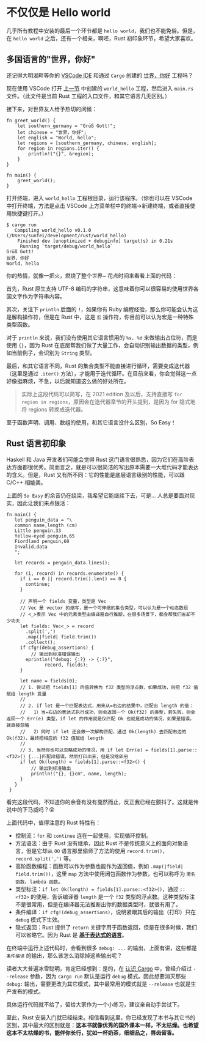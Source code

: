 # 不仅仅是 Hello world

几乎所有教程中安装的最后一个环节都是 `hello world`，我们也不能免俗。但是，在 `hello world` 之后，还有一个相亲，啊呸，Rust 初印象环节，希望大家喜欢。

## 多国语言的"世界，你好"

还记得大明湖畔等你的 [VSCode IDE](https://course.rs/first-try/editor.html) 和通过 `Cargo` 创建的 [世界，你好](https://course.rs/first-try/cargo.html) 工程吗？

现在使用 VSCode 打开 [上一节](https://course.rs/first-try/cargo.html) 中创建的 `world_hello` 工程，然后进入 `main.rs` 文件。（此文件是当前 Rust 工程的入口文件，和其它语言几无区别。）

接下来，对世界友人给予热切的问候：

```rust,ignore,mdbook-runnable
fn greet_world() {
    let southern_germany = "Grüß Gott!";
    let chinese = "世界，你好";
    let english = "World, hello";
    let regions = [southern_germany, chinese, english];
    for region in regions.iter() {
        println!("{}", &region);
    }
}

fn main() {
    greet_world();
}
```

打开终端，进入 `world_hello` 工程根目录，运行该程序。（你也可以在 VSCode 中打开终端，方法是点击 VSCode 上方菜单栏中的终端->新建终端，或者直接使用快捷键打开。）

```console
$ cargo run
   Compiling world_hello v0.1.0 (/Users/sunfei/development/rust/world_hello)
    Finished dev [unoptimized + debuginfo] target(s) in 0.21s
     Running `target/debug/world_hello`
Grüß Gott!
世界，你好
World, hello
```

你的热情，就像一把火，燃烧了整个世界~ 花点时间来看看上面的代码：

首先，Rust 原生支持 UTF-8 编码的字符串，这意味着你可以很容易的使用世界各国文字作为字符串内容。

其次，关注下 `println` 后面的 `!`，如果你有 Ruby 编程经验，那么你可能会认为这是解构操作符，但是在 Rust 中，这是 `宏` 操作符，你目前可以认为宏是一种特殊类型函数。

对于 `println` 来说，我们没有使用其它语言惯用的 `%s`、`%d` 来做输出占位符，而是使用 `{}`，因为 Rust 在底层帮我们做了大量工作，会自动识别输出数据的类型，例如当前例子，会识别为 `String` 类型。

最后，和其它语言不同，Rust 的集合类型不能直接进行循环，需要变成迭代器（这里是通过 `.iter()` 方法），才能用于迭代循环。在目前来看，你会觉得这一点好像挺麻烦，不急，以后就知道这么做的好处所在。

> 实际上这段代码可以简写，在 2021 edition 及以后，支持直接写 `for region in regions`，原因会在迭代器章节的开头提到，是因为 for 隐式地将 regions 转换成迭代器。

至于函数声明、调用、数组的使用，和其它语言没什么区别，So Easy！

## Rust 语言初印象

Haskell 和 Java 开发者们可能会觉得 Rust 这门语言很熟悉，因为它们在高阶表达方面都很优秀。简而言之，就是可以很简洁的写出原本需要一大堆代码才能表达的含义。但是，Rust 又有所不同：它的性能是底层语言级别的性能，可以跟 C/C++ 相媲美。

上面的 `So Easy` 的余音仍在绕梁，我希望它能继续下去，可是… 人总是要面对现实，因此让我们来点狠活：

```rust,ignore,mdbook-runnable
fn main() {
   let penguin_data = "\
   common name,length (cm)
   Little penguin,33
   Yellow-eyed penguin,65
   Fiordland penguin,60
   Invalid,data
   ";

   let records = penguin_data.lines();

   for (i, record) in records.enumerate() {
     if i == 0 || record.trim().len() == 0 {
       continue;
     }

     // 声明一个 fields 变量，类型是 Vec
     // Vec 是 vector 的缩写，是一个可伸缩的集合类型，可以认为是一个动态数组
     // <_>表示 Vec 中的元素类型由编译器自行推断，在很多场景下，都会帮我们省却不少功夫
     let fields: Vec<_> = record
       .split(',')
       .map(|field| field.trim())
       .collect();
     if cfg!(debug_assertions) {
         // 输出到标准错误输出
       eprintln!("debug: {:?} -> {:?}",
              record, fields);
     }

     let name = fields[0];
     // 1. 尝试把 fields[1] 的值转换为 f32 类型的浮点数，如果成功，则把 f32 值赋给 length 变量
     //
     // 2. if let 是一个匹配表达式，用来从=右边的结果中，匹配出 length 的值：
     //   1）当=右边的表达式执行成功，则会返回一个 Ok(f32) 的类型，若失败，则会返回一个 Err(e) 类型，if let 的作用就是仅匹配 Ok 也就是成功的情况，如果是错误，就直接忽略
     //   2）同时 if let 还会做一次解构匹配，通过 Ok(length) 去匹配右边的 Ok(f32)，最终把相应的 f32 值赋给 length
     //
     // 3. 当然你也可以忽略成功的情况，用 if let Err(e) = fields[1].parse::<f32>() {...}匹配出错误，然后打印出来，但是没啥卵用
     if let Ok(length) = fields[1].parse::<f32>() {
         // 输出到标准输出
         println!("{}, {}cm", name, length);
     }
   }
 }
```

看完这段代码，不知道你的余音有没有戛然而止，反正我已经在颤抖了。这就是传说中的下马威吗？😵

上面代码中，值得注意的 Rust 特性有：

- 控制流：`for` 和 `continue` 连在一起使用，实现循环控制。
- 方法语法：由于 Rust 没有继承，因此 Rust 不是传统意义上的面向对象语言，但是它却从 `OO` 语言那里偷师了方法的使用 `record.trim()`，`record.split(',')` 等。
- 高阶函数编程：函数可以作为参数也能作为返回值，例如 `.map(|field| field.trim())`，这里 `map` 方法中使用闭包函数作为参数，也可以称呼为 `匿名函数`、`lambda 函数`。
- 类型标注：`if let Ok(length) = fields[1].parse::<f32>()`，通过 `::<f32>` 的使用，告诉编译器 `length` 是一个 `f32` 类型的浮点数。这种类型标注不是很常用，但是在编译器无法推断出你的数据类型时，就很有用了。
- 条件编译：`if cfg!(debug_assertions)`，说明紧跟其后的输出（打印）只在 `debug` 模式下生效。
- 隐式返回：Rust 提供了 `return` 关键字用于函数返回，但是在很多时候，我们可以省略它。因为 Rust 是 [**基于表达式的语言**](https://course.rs/basic/base-type/statement-expression.html)。

在终端中运行上述代码时，会看到很多 `debug: ...` 的输出，上面有讲，这些都是 `条件编译` 的输出，那么该怎么消除掉这些输出呢？

读者大大普遍冰雪聪明，肯定已经想到：是的，在 [认识 Cargo](https://course.rs/first-try/cargo.html#手动编译和运行项目) 中，曾经介绍过 `--release` 参数，因为 `cargo run` 默认是运行 `debug` 模式。因此想要消灭那些 `debug:` 输出，需要更改为其它模式，其中最常用的模式就是 `--release` 也就是生产发布的模式。

具体运行代码就不给了，留给大家作为一个小练习，建议亲自动手尝试下。

至此，Rust 安装入门就已经结束。相信看到这里，你已经发现了本书与其它书的区别，其中最大的区别就是：**这本书就像优秀的国外课本一样，不太枯燥。也希望这本不太枯燥的书，能伴你长行，犹如一杯奶茶，细细品之，唇齿留香。**
